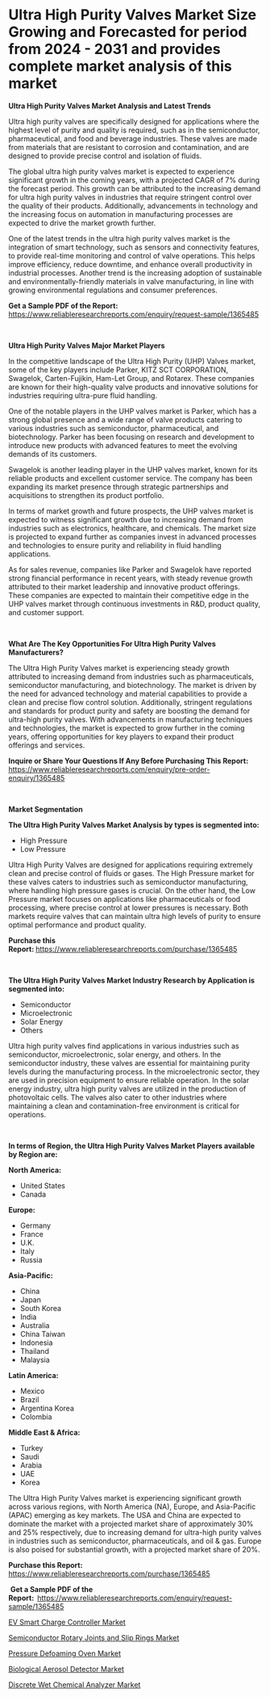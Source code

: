 <p><h1>Ultra High Purity Valves Market Size Growing and Forecasted for period from 2024 - 2031 and provides complete market analysis of this market</h1></p><p><strong>Ultra High Purity Valves Market Analysis and Latest Trends</strong></p>
<p><p>Ultra high purity valves are specifically designed for applications where the highest level of purity and quality is required, such as in the semiconductor, pharmaceutical, and food and beverage industries. These valves are made from materials that are resistant to corrosion and contamination, and are designed to provide precise control and isolation of fluids.</p><p>The global ultra high purity valves market is expected to experience significant growth in the coming years, with a projected CAGR of 7% during the forecast period. This growth can be attributed to the increasing demand for ultra high purity valves in industries that require stringent control over the quality of their products. Additionally, advancements in technology and the increasing focus on automation in manufacturing processes are expected to drive the market growth further.</p><p>One of the latest trends in the ultra high purity valves market is the integration of smart technology, such as sensors and connectivity features, to provide real-time monitoring and control of valve operations. This helps improve efficiency, reduce downtime, and enhance overall productivity in industrial processes. Another trend is the increasing adoption of sustainable and environmentally-friendly materials in valve manufacturing, in line with growing environmental regulations and consumer preferences.</p></p>
<p><strong>Get a Sample PDF of the Report:&nbsp;</strong> <a href="https://www.reliableresearchreports.com/enquiry/request-sample/1365485">https://www.reliableresearchreports.com/enquiry/request-sample/1365485</a></p>
<p>&nbsp;</p>
<p><strong>Ultra High Purity Valves Major Market Players</strong></p>
<p><p>In the competitive landscape of the Ultra High Purity (UHP) Valves market, some of the key players include Parker, KITZ SCT CORPORATION, Swagelok, Carten-Fujikin, Ham-Let Group, and Rotarex. These companies are known for their high-quality valve products and innovative solutions for industries requiring ultra-pure fluid handling.</p><p>One of the notable players in the UHP valves market is Parker, which has a strong global presence and a wide range of valve products catering to various industries such as semiconductor, pharmaceutical, and biotechnology. Parker has been focusing on research and development to introduce new products with advanced features to meet the evolving demands of its customers.</p><p>Swagelok is another leading player in the UHP valves market, known for its reliable products and excellent customer service. The company has been expanding its market presence through strategic partnerships and acquisitions to strengthen its product portfolio.</p><p>In terms of market growth and future prospects, the UHP valves market is expected to witness significant growth due to increasing demand from industries such as electronics, healthcare, and chemicals. The market size is projected to expand further as companies invest in advanced processes and technologies to ensure purity and reliability in fluid handling applications.</p><p>As for sales revenue, companies like Parker and Swagelok have reported strong financial performance in recent years, with steady revenue growth attributed to their market leadership and innovative product offerings. These companies are expected to maintain their competitive edge in the UHP valves market through continuous investments in R&D, product quality, and customer support.</p></p>
<p>&nbsp;</p>
<p><strong>What Are The Key Opportunities For Ultra High Purity Valves Manufacturers?</strong></p>
<p><p>The Ultra High Purity Valves market is experiencing steady growth attributed to increasing demand from industries such as pharmaceuticals, semiconductor manufacturing, and biotechnology. The market is driven by the need for advanced technology and material capabilities to provide a clean and precise flow control solution. Additionally, stringent regulations and standards for product purity and safety are boosting the demand for ultra-high purity valves. With advancements in manufacturing techniques and technologies, the market is expected to grow further in the coming years, offering opportunities for key players to expand their product offerings and services.</p></p>
<p><strong>Inquire or Share Your Questions If Any Before Purchasing This Report:</strong> <a href="https://www.reliableresearchreports.com/enquiry/pre-order-enquiry/1365485">https://www.reliableresearchreports.com/enquiry/pre-order-enquiry/1365485</a></p>
<p>&nbsp;</p>
<p><strong>Market Segmentation</strong></p>
<p><strong>The Ultra High Purity Valves Market Analysis by types is segmented into:</strong></p>
<p><ul><li>High Pressure</li><li>Low Pressure</li></ul></p>
<p><p>Ultra High Purity Valves are designed for applications requiring extremely clean and precise control of fluids or gases. The High Pressure market for these valves caters to industries such as semiconductor manufacturing, where handling high pressure gases is crucial. On the other hand, the Low Pressure market focuses on applications like pharmaceuticals or food processing, where precise control at lower pressures is necessary. Both markets require valves that can maintain ultra high levels of purity to ensure optimal performance and product quality.</p></p>
<p><strong>Purchase this Report:&nbsp;</strong><a href="https://www.reliableresearchreports.com/purchase/1365485">https://www.reliableresearchreports.com/purchase/1365485</a></p>
<p>&nbsp;</p>
<p><strong>The Ultra High Purity Valves Market Industry Research by Application is segmented into:</strong></p>
<p><ul><li>Semiconductor</li><li>Microelectronic</li><li>Solar Energy</li><li>Others</li></ul></p>
<p><p>Ultra high purity valves find applications in various industries such as semiconductor, microelectronic, solar energy, and others. In the semiconductor industry, these valves are essential for maintaining purity levels during the manufacturing process. In the microelectronic sector, they are used in precision equipment to ensure reliable operation. In the solar energy industry, ultra high purity valves are utilized in the production of photovoltaic cells. The valves also cater to other industries where maintaining a clean and contamination-free environment is critical for operations.</p></p>
<p>&nbsp;</p>
<p><strong>In terms of Region, the Ultra High Purity Valves Market Players available by Region are:</strong></p>
<p>
    <p> <strong> North America: </strong>
        <ul>
            <li>United States</li>
            <li>Canada</li>
        </ul>
        </p> 
    <p> <strong> Europe: </strong>
        <ul>
            <li>Germany</li>
            <li>France</li>
            <li>U.K.</li>
            <li>Italy</li>
            <li>Russia</li>
        </ul>
        </p> 
    <p> <strong> Asia-Pacific: </strong>
        <ul>
            <li>China</li>
            <li>Japan</li>
            <li>South Korea</li>
            <li>India</li>
            <li>Australia</li>
            <li>China Taiwan</li>
            <li>Indonesia</li>
            <li>Thailand</li>
            <li>Malaysia</li>
        </ul>
        </p> 
    <p> <strong> Latin America: </strong>
        <ul>
            <li>Mexico</li>
            <li>Brazil</li>
            <li>Argentina Korea</li>
            <li>Colombia</li>
        </ul>
        </p> 
    <p> <strong> Middle East & Africa: </strong>
        <ul>
            <li>Turkey</li>
            <li>Saudi</li>
            <li>Arabia</li>
            <li>UAE</li>
            <li>Korea</li>
        </ul>
    </p>
    </p>
<p><p>The Ultra High Purity Valves market is experiencing significant growth across various regions, with North America (NA), Europe, and Asia-Pacific (APAC) emerging as key markets. The USA and China are expected to dominate the market with a projected market share of approximately 30% and 25% respectively, due to increasing demand for ultra-high purity valves in industries such as semiconductor, pharmaceuticals, and oil & gas. Europe is also poised for substantial growth, with a projected market share of 20%.</p></p>
<p><strong>Purchase this Report: </strong><a href="https://www.reliableresearchreports.com/purchase/1365485">https://www.reliableresearchreports.com/purchase/1365485</a></p>
<p>&nbsp;<strong>Get a Sample PDF of the Report:&nbsp;&nbsp;</strong><a href="https://www.reliableresearchreports.com/enquiry/request-sample/1365485">https://www.reliableresearchreports.com/enquiry/request-sample/1365485</a></p>
<p><strong></strong></p>
<p><p><a href="https://medium.com/p/9125a5814304/edit">EV Smart Charge Controller Market</a></p><p><a href="https://medium.com/p/3a8536fe76fe/edit">Semiconductor Rotary Joints and Slip Rings Market</a></p><p><a href="https://medium.com/p/8adf6fca9114/edit">Pressure Defoaming Oven Market</a></p><p><a href="https://medium.com/p/4d81e181f5d6/edit">Biological Aerosol Detector Market</a></p><p><a href="https://medium.com/p/9aaa46890392/edit">Discrete Wet Chemical Analyzer Market</a></p></p>